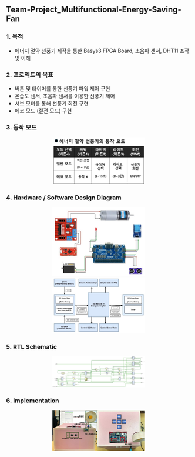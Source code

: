 ## Team-Project_Multifunctional-Energy-Saving-Fan

### 1. 목적
- 에너지 절약 선풍기 제작을 통한 Basys3 FPGA Board, 초음파 센서, DHT11 조작 및 이해

### 2. 프로젝트의 목표
- 버튼 및 타이머를 통한 선풍기 파워 제어 구현
- 온습도 센서, 초음파 센서를 이용한 선풍기 제어
- 서보 모터를 통해 선풍기 회전 구현
- 에코 모드 (절전 모드) 구현

### 3. 동작 모드
<p align="center">
  <img src="./Images/동작모드.jpg" style="width: 50%; height: auto;">
</p>

### 4. Hardware / Software Design Diagram
<p align="center">
  <img src="./Images/하드웨어 구상도.jpg" style="width: 50%; height: auto;">
  <img src="./Images/소프트웨어 구상도.jpg" style="width: 50%; height: auto;">
</p>

### 5. RTL Schematic
<p align="center">
  <img src="./Images/RTL.jpg" style="width: 50%; height: auto;">
</p>  

### 6. Implementation
<p align="center">
  <img src="./Images/구현.jpg" style="width: 50%; height: auto;">
</p>  
